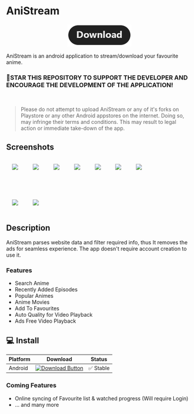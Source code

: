 # AniStream

<p align="center"><a href="https://github.com/jerry08/AniStream/releases"><img src="/.assets/download.png"></a></p>

AniStream is an android application to stream/download your favourite anime. 

### 🌟STAR THIS REPOSITORY TO SUPPORT THE DEVELOPER AND ENCOURAGE THE DEVELOPMENT OF THE APPLICATION!

<br>

> Please do not attempt to upload AniStream or any of it's forks on Playstore or any other Android appstores on the internet. Doing so, may infringe their terms and conditions. This may result to legal action or immediate take-down of the app.

## Screenshots

<img src="https://github.com/jerry08/AniStream/blob/master/.assets/Screenshot_01.jpg?raw=true" style="width: 23%;margin:16px;" />&nbsp;&nbsp;<img src="https://github.com/jerry08/AniStream/blob/master/.assets/Screenshot_02.jpg?raw=true" style="width: 23%;margin:16px;" />&nbsp;&nbsp;<img src="https://github.com/jerry08/AniStream/blob/master/.assets/Screenshot_03.jpg?raw=true" style="width: 23%;margin:16px;" />&nbsp;&nbsp;<img src="https://github.com/jerry08/AniStream/blob/master/.assets/Screenshot_04.jpg?raw=true" style="width: 23%;margin:16px;" />&nbsp;&nbsp;<img src="https://github.com/jerry08/AniStream/blob/master/.assets/Screenshot_05.jpg?raw=true" style="width: 23%;margin:16px;" />&nbsp;&nbsp;<img src="https://github.com/jerry08/AniStream/blob/master/.assets/Screenshot_06.jpg?raw=true" style="width: 23%;margin:16px;" />&nbsp;&nbsp;<img src="https://github.com/jerry08/AniStream/blob/master/.assets/Screenshot_09.jpg?raw=true" style="width: 23%;margin:16px;" />

<br>

<img src="https://github.com/jerry08/AniStream/blob/master/.assets/Screenshot_07.jpg?raw=true" style="width: 23%;margin:16px;" />&nbsp;&nbsp;<img src="https://github.com/jerry08/AniStream/blob/master/.assets/Screenshot_08.jpg?raw=true" style="width: 23%;margin:16px;" />

## Description

AniStream parses website data and filter required info, thus It removes the ads for seamless experience. The app doesn't require account creation to use it.

### Features

* Search Anime
* Recently Added Episodes
* Popular Animes
* Anime Movies
* Add To Favourites
* Auto Quality for Video Playback
* Ads Free Video Playback

## 💻 Install 

| Platform | Download | Status |
|----------|----------|--------|
| Android    |[![Download Button](https://img.shields.io/github/v/release/jerry08/AniStream?color=7885FF&label=Android-Apk&logo=android&style=for-the-badge)](https://github.com/jerry08/AniStream/releases/download/v1.4.0/AniStream-v1.4.0.apk)| ✅ Stable |

### Coming Features

* Online syncing of Favourite list & watched progress (Will require Login)
* … and many more
